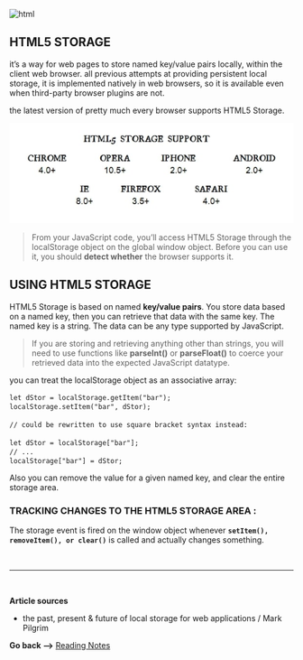 
![html](https://i2.wp.com/youvcode.com/wp-content/uploads/2017/07/html5-local-storage.png?fit=540%2C205&ssl=1)

## HTML5 STORAGE

it’s a way for web pages to store named key/value pairs locally, within the client web browser. all previous attempts at providing persistent local storage, it is implemented natively in web browsers, so it is available even when third-party browser plugins are not.

the latest version of pretty much every browser supports HTML5 Storage.

![bro](../img/brow.jpg)

> From your JavaScript code, you’ll access HTML5 Storage through the localStorage object on the global window object. Before you can use it, you should **detect whether** the browser supports it.


## USING HTML5 STORAGE

HTML5 Storage is based on named **key/value pairs**. You store data based on a named key, then you can retrieve that data with the same key. The named key is a string. The data can be any type supported by JavaScript.

> If you are storing and retrieving anything other than strings, you will need to use functions like **parseInt()** or **parseFloat()** to coerce your retrieved data into the expected JavaScript datatype.

you can treat the localStorage object as an associative array:

``` JS
let dStor = localStorage.getItem("bar");
localStorage.setItem("bar", dStor);

// could be rewritten to use square bracket syntax instead:

let dStor = localStorage["bar"];
// ...
localStorage["bar"] = dStor;
```

Also you can remove the value for a given named key, and clear the entire storage area.

### TRACKING CHANGES TO THE HTML5 STORAGE AREA :

The storage event is fired on the window object whenever **`setItem(), removeItem(), or clear()`** is called and actually changes something.

<br>

<hr>
<br>

**Article sources**

* the past, present & future of local storage for web applications /  Mark Pilgrim

**Go back -->** [Reading Notes](https://aseel-dweedar.github.io/reading-notes/)